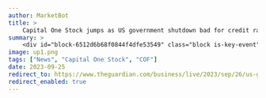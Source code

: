 ```yaml
---
author: MarketBot
title: >
    Capital One Stock jumps as US government shutdown bad for credit rating, Moody’s warns
summary: >
    <div id="block-6512d6b68f0844f4dfe53549" class="block is-key-event" data-block-contributor=""> <p class="block-time published-time"> <time datetime="2023-09-26T13:06:51.274Z">2.06pm <span class="timezone">BST</span></time> 
image: up1.png
tags: ["News", "Capital One Stock", "COF"]
date: 2023-09-25
redirect_to: https://www.theguardian.com/business/live/2023/sep/26/us-government-shutdown-credit-rating-moodys-stock-markets-gatwick-pound-business-live
redirect_enabled: true
---
```

